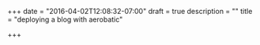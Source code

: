 +++
date = "2016-04-02T12:08:32-07:00"
draft = true
description = ""
title = "deploying a blog with aerobatic"

+++

